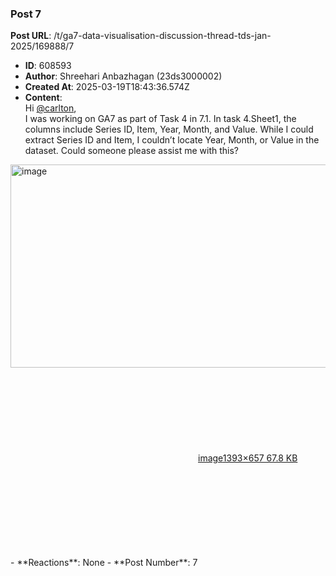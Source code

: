 ### Post 7
**Post URL**: /t/ga7-data-visualisation-discussion-thread-tds-jan-2025/169888/7
- **ID**: 608593
- **Author**: Shreehari Anbazhagan (23ds3000002)
- **Created At**: 2025-03-19T18:43:36.574Z
- **Content**:  
  Hi <a class="mention" href="/u/carlton">@carlton</a>,<br>
I was working on GA7 as part of Task 4 in 7.1. In task 4.Sheet1, the columns include Series ID, Item, Year, Month, and Value. While I could extract Series ID and Item, I couldn’t locate Year, Month, or Value in the dataset. Could someone please assist me with this?<br>
<div class="lightbox-wrapper"><a class="lightbox" href="https://europe1.discourse-cdn.com/flex013/uploads/iitm/original/3X/a/6/a68861da691806bfec99dc5a1430e57440f508c6.png" data-download-href="/uploads/short-url/nLdsnng6F2WtgWgIwgXqkCfpz7w.png?dl=1" title="image" rel="noopener nofollow ugc"><img src="https://europe1.discourse-cdn.com/flex013/uploads/iitm/optimized/3X/a/6/a68861da691806bfec99dc5a1430e57440f508c6_2_690x325.png" alt="image" data-base62-sha1="nLdsnng6F2WtgWgIwgXqkCfpz7w" width="690" height="325" srcset="https://europe1.discourse-cdn.com/flex013/uploads/iitm/optimized/3X/a/6/a68861da691806bfec99dc5a1430e57440f508c6_2_690x325.png, https://europe1.discourse-cdn.com/flex013/uploads/iitm/optimized/3X/a/6/a68861da691806bfec99dc5a1430e57440f508c6_2_1035x487.png 1.5x, https://europe1.discourse-cdn.com/flex013/uploads/iitm/optimized/3X/a/6/a68861da691806bfec99dc5a1430e57440f508c6_2_1380x650.png 2x" data-dominant-color="F4F4F5"><div class="meta"><svg class="fa d-icon d-icon-far-image svg-icon" aria-hidden="true"><use href="#far-image"></use></svg><span class="filename">image</span><span class="informations">1393×657 67.8 KB</span><svg class="fa d-icon d-icon-discourse-expand svg-icon" aria-hidden="true"><use href="#discourse-expand"></use></svg></div></a></div>
- **Reactions**: None
- **Post Number**: 7

